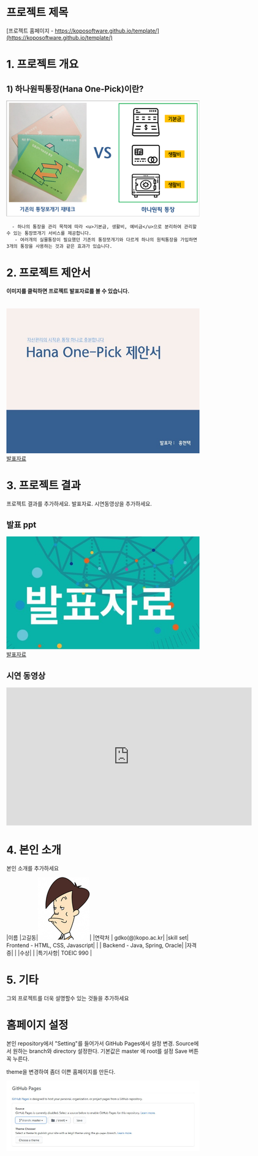 # 프로젝트 제목

[프로젝트 홈페이지 - https://koposoftware.github.io/template/](https://koposoftware.github.io/template/)

# 1. 프로젝트 개요

   ## 1) 하나원픽통장(Hana One-Pick)이란?
   <img src="/Doc/project_intro.png" style="max-width:100%;"/><br>
      
      - 하나의 통장을 관리 목적에 따라 <u>기본금, 생활비, 예비금</u>으로 분리하여 관리할 수 있는 통장쪼개기 서비스를 제공합니다.
       - 여러개의 실물통장이 필요했던 기존의 통장쪼개기와 다르게 하나의 원픽통장을 가입하면 3개의 통장을 사용하는 것과 같은 효과가 있습니다.


# 2. 프로젝트 제안서

#### 이미지를 클릭하면 프로젝트 발표자료를 볼 수 있습니다. <br><br>
   <a target="_blank" rel="noopener noreferrer" href="/Doc/FinalProject_proposal.pdf">
      <img src="/Doc/FinalProject_proposal_v1.0.jpg" style="max-width:100%;"></a>
  <a href="/Doc/FinalProject_proposal.pdf">발표자료</a>
 

# 3. 프로젝트 결과
프로젝트 결과를 추가하세요. 발표자료. 시연동영상을 추가하세요.

## 발표 ppt 
   <img src="ppt.jpg"/>[발표자료](/project.pptx)<br>

## 시연 동영상 

   <iframe id="ytplayer" type="text/html" width="640" height="360" src="https://www.youtube.com/embed/6LxbdIjWP04" frameborder="0"></iframe>

# 4. 본인 소개

본인 소개를 추가하세요

|이름 |고길동|![gdKO](/gdko.jpg)|
|연락처 | gdko(@)kopo.ac.kr|
|skill set| Frontend - HTML, CSS, Javascript|
| | Backend - Java, Spring, Oracle|
|자격증|  |
|수상| |
|특기사항|  TOEIC 990 |

# 5. 기타
그외 프로젝트를 더욱 설명할수 있는 것들을 추가하세요

# 홈페이지 설정
 본인 repository에서 "Setting"를 들어가서 GitHub Pages에서 설정 변경.
 <Source>
 Source에서 원하는 branch와 directory 설정한다. 
 기본값은 master 에 root를 설정 
 Save 버튼 꼭 누른다.
 
 <Theme Chooser>
 theme을 변경하여 좀더 이쁜 홈페이지를 만든다.
   
   <img src="homepage.JPG"/><br>
   
 

